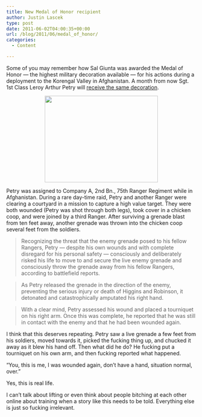 ```yaml
---
title: New Medal of Honor recipient
author: Justin Lascek
type: post
date: 2011-06-02T04:00:35+00:00
url: /blog/2011/06/medal_of_honor/
categories:
  - Content

---
```

Some of you may remember how Sal Giunta was awarded the Medal of Honor &#8212; the highest military decoration available &#8212; for his actions during a deployment to the Korengal Valley in Afghanistan. A month from now Sgt. 1st Class Leroy Arthur Petry will [receive the same decoration][1].
  


<p style="text-align: center;">
  <a href="/2011/06/news_images-ranger_medal_of_honor_206148623.jpg"><img data-attachment-id="4448" data-permalink="/blog/2011/06/medal_of_honor/news_images-ranger_medal_of_honor_206148623/" data-orig-file="/2011/06/news_images-ranger_medal_of_honor_206148623.jpg" data-orig-size="500,382" data-comments-opened="1" data-image-meta="{&quot;aperture&quot;:&quot;0&quot;,&quot;credit&quot;:&quot;&quot;,&quot;camera&quot;:&quot;&quot;,&quot;caption&quot;:&quot;&quot;,&quot;created_timestamp&quot;:&quot;0&quot;,&quot;copyright&quot;:&quot;&quot;,&quot;focal_length&quot;:&quot;0&quot;,&quot;iso&quot;:&quot;0&quot;,&quot;shutter_speed&quot;:&quot;0&quot;,&quot;title&quot;:&quot;&quot;}" data-image-title="news_images-ranger_medal_of_honor_206148623" data-image-description="" data-medium-file="/2011/06/news_images-ranger_medal_of_honor_206148623.jpg" data-large-file="/2011/06/news_images-ranger_medal_of_honor_206148623.jpg" class="aligncenter size-full wp-image-4448" title="news_images-ranger_medal_of_honor_206148623" src="/2011/06/news_images-ranger_medal_of_honor_206148623.jpg" alt="" width="300" height="229" /></a>
</p>

Petry was assigned to Company A, 2nd Bn., 75th Ranger Regiment while in Afghanistan. During a rare day-time raid, Petry and another Ranger were clearing a courtyard in a mission to capture a high value target. They were both wounded (Petry was shot through both legs), took cover in a chicken coop, and were joined by a third Ranger. After surviving a grenade blast from ten feet away, another grenade was thrown into the chicken coop several feet from the soldiers.

> Recognizing the threat that the enemy grenade posed to his fellow Rangers, Petry &#8212; despite his own wounds and with complete disregard for his personal safety &#8212; consciously and deliberately risked his life to move to and secure the live enemy grenade and consciously throw the grenade away from his fellow Rangers, according to battlefield reports.
  
> 
  
> As Petry released the grenade in the direction of the enemy, preventing the serious injury or death of Higgins and Robinson, it detonated and catastrophically amputated his right hand.
  
> 
  
> With a clear mind, Petry assessed his wound and placed a tourniquet on his right arm. Once this was complete, he reported that he was still in contact with the enemy and that he had been wounded again.

I think that this deserves repeating. Petry saw a live grenade a few feet from his soldiers, moved towards it, picked the fucking thing up, and chucked it away as it blew his hand off. Then what did he do? He fucking put a tourniquet on his own arm, and then fucking reported what happened.
  
&#8220;You, this is me, I was wounded again, don&#8217;t have a hand, situation normal, over.&#8221;
  
Yes, this is real life.
  

  
I can&#8217;t talk about lifting or even think about people bitching at each other online about training when a story like this needs to be told. Everything else is just so fucking irrelevant.

 [1]: http://www.shadowspear.com/special-operations-news/105694-army-ranger-leroy-petry-medal-of-honor.html
